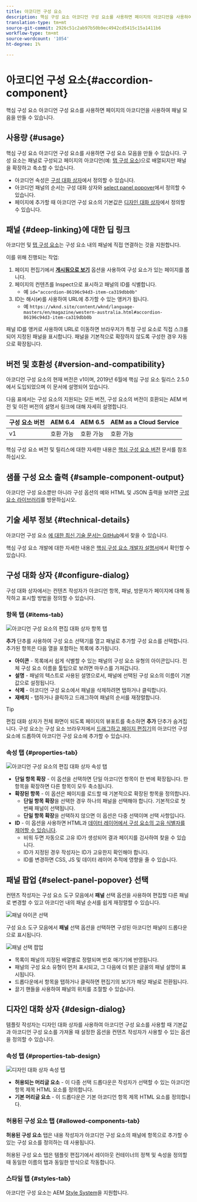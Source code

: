 ```yaml
---
title: 아코디언 구성 요소
description: 핵심 구성 요소 아코디언 구성 요소를 사용하면 페이지의 아코디언을 사용하여 패널 모음을 만들 수 있습니다.
translation-type: tm+mt
source-git-commit: 2926c51c2ab97b50b9ec4942cd5415c15a1411b6
workflow-type: tm+mt
source-wordcount: '1054'
ht-degree: 1%

---
```



# 아코디언 구성 요소{#accordion-component}

핵심 구성 요소 아코디언 구성 요소를 사용하면 페이지의 아코디언을 사용하여 패널 모음을 만들 수 있습니다.

## 사용량 {#usage}

핵심 구성 요소 아코디언 구성 요소를 사용하면 구성 요소 모음을 만들 수 있습니다. 구성 요소는 패널로 구성되고 페이지의 아코디언(예: [탭 구성 요소](tabs.md))으로 배열되지만 패널을 확장하고 축소할 수 있습니다.

* 아코디언 속성은 [구성 대화 상자](#configure-dialog)에서 정의할 수 있습니다.
* 아코디언 패널의 순서는 구성 대화 상자와 [select panel popover](#select-panel-popover)에서 정의할 수 있습니다.
* 페이지에 추가할 때 아코디언 구성 요소의 기본값은 [디자인 대화 상자](#design-dialog)에서 정의할 수 있습니다.

## 패널 {#deep-linking}에 대한 딥 링크

아코디언 및 [탭 구성 요소](tabs.md)는 구성 요소 내의 패널에 직접 연결하는 것을 지원합니다.

이를 위해 진행되는 작업:

1. 페이지 편집기에서 **[게시됨으로 보기](https://docs.adobe.com/content/help/en/experience-manager-cloud-service/sites/authoring/fundamentals/editing-content.html#view-as-published)** 옵션을 사용하여 구성 요소가 있는 페이지를 봅니다.
1. 페이지의 컨텐츠를 Inspect으로 표시하고 패널의 ID를 식별합니다.
   * 예 `id="accordion-86196c94d3-item-ca319dbb0b"`
1. ID는 해시(`#`)를 사용하여 URL에 추가할 수 있는 앵커가 됩니다.
   * 예 `https://wknd.site/content/wknd/language-masters/en/magazine/western-australia.html#accordion-86196c94d3-item-ca319dbb0b`

패널 ID를 앵커로 사용하여 URL로 이동하면 브라우저가 특정 구성 요소로 직접 스크롤되어 지정된 패널을 표시합니다. 패널을 기본적으로 확장하지 않도록 구성한 경우 자동으로 확장됩니다.

## 버전 및 호환성 {#version-and-compatibility}

아코디언 구성 요소의 현재 버전은 v1이며, 2019년 6월에 핵심 구성 요소 릴리스 2.5.0에서 도입되었으며 이 문서에 설명되어 있습니다.

다음 표에서는 구성 요소의 지원되는 모든 버전, 구성 요소의 버전이 호환되는 AEM 버전 및 이전 버전의 설명서 링크에 대해 자세히 설명합니다.

| 구성 요소 버전 | AEM 6.4 | AEM 6.5 | AEM as a Cloud Service |
|--- |--- |---|---|
| v1 | 호환 가능 | 호환 가능 | 호환 가능 |

핵심 구성 요소 버전 및 릴리스에 대한 자세한 내용은 [핵심 구성 요소 버전](/help/versions.md) 문서를 참조하십시오.

## 샘플 구성 요소 출력 {#sample-component-output}

아코디언 구성 요소뿐만 아니라 구성 옵션의 예와 HTML 및 JSON 출력을 보려면 [구성 요소 라이브러리](https://adobe.com/go/aem_cmp_library_accordion)를 방문하십시오.

## 기술 세부 정보 {#technical-details}

아코디언 구성 요소 [에 대한 최신 기술 문서는 GitHub](https://adobe.com/go/aem_cmp_tech_accordion_v1)에서 찾을 수 있습니다.

핵심 구성 요소 개발에 대한 자세한 내용은 [핵심 구성 요소 개발자 설명서](/help/developing/overview.md)에서 확인할 수 있습니다.

## 구성 대화 상자 {#configure-dialog}

구성 대화 상자에서는 컨텐츠 작성자가 아코디언 항목, 패널, 방문자가 페이지에 대해 동작하고 표시할 방법을 정의할 수 있습니다.

### 항목 탭 {#items-tab}

![아코디언 구성 요소의 편집 대화 상자 항목 탭](/help/assets/accordion-edit-items.png)

**추가** 단추를 사용하여 구성 요소 선택기를 열고 패널로 추가할 구성 요소를 선택합니다. 추가된 항목은 다음 열을 포함하는 목록에 추가됩니다.

* **아이콘**  - 목록에서 쉽게 식별할 수 있는 패널의 구성 요소 유형의 아이콘입니다. 전체 구성 요소 이름을 툴팁으로 보려면 마우스를 가져갑니다.
* **설명**  - 패널의 텍스트로 사용된 설명으로서, 패널에 선택된 구성 요소의 이름이 기본값으로 설정됩니다.
* **삭제**  - 아코디언 구성 요소에서 패널을 삭제하려면 탭하거나 클릭합니다.
* **재배치**  - 탭하거나 클릭하고 드래그하여 패널의 순서를 재정렬합니다.

>[!TIP]
>
>편집 대화 상자가 전체 화면이 되도록 페이지의 뷰포트를 축소하면 **추가** 단추가 숨겨집니다. 구성 요소는 구성 요소 브라우저에서 [드래그하고 페이지 편집기](https://helpx.adobe.com/experience-manager/6-5/sites/authoring/using/editing-content.html#InsertingaComponent)의 아코디언 구성 요소에 드롭하여 아코디언 구성 요소에 추가할 수 있습니다.

### 속성 탭 {#properties-tab}

![아코디언 구성 요소의 편집 대화 상자 속성 탭](/help/assets/accordion-edit-properties.png)

* **단일 항목 확장**  - 이 옵션을 선택하면 단일 아코디언 항목이 한 번에 확장됩니다. 한 항목을 확장하면 다른 항목이 모두 축소됩니다.
* **확장된 항목**  - 이 옵션은 페이지를 로드할 때 기본적으로 확장된 항목을 정의합니다.
   * **단일 항목 확장**&#x200B;을 선택한 경우 하나의 패널을 선택해야 합니다. 기본적으로 첫 번째 패널이 선택됩니다.
   * **단일 항목 확장**&#x200B;을 선택하지 않으면 이 옵션은 다중 선택이며 선택 사항입니다.
* **ID**  - 이 옵션을 사용하면 HTML과  [데이터 레이어에서 구성 요소의 고유 식별자를 제어할 수 있습니다](/help/developing/data-layer/overview.md).
   * 비워 두면 자동으로 고유 ID가 생성되어 결과 페이지를 검사하여 찾을 수 있습니다.
   * ID가 지정된 경우 작성자는 ID가 고유한지 확인해야 합니다.
   * ID를 변경하면 CSS, JS 및 데이터 레이어 추적에 영향을 줄 수 있습니다.

## 패널 팝업 {#select-panel-popover} 선택

컨텐츠 작성자는 구성 요소 도구 모음에서 **패널** 선택 옵션을 사용하여 편집할 다른 패널로 변경할 수 있고 아코디언 내의 패널 순서를 쉽게 재정렬할 수 있습니다.

![패널 아이콘 선택](/help/assets/select-panel-icon.png)

구성 요소 도구 모음에서 **패널** 선택 옵션을 선택하면 구성된 아코디언 패널이 드롭다운으로 표시됩니다.

![패널 선택 팝업](/help/assets/select-panel-popover.png)

* 목록이 패널의 지정된 배열별로 정렬되며 번호 매기기에 반영됩니다.
* 패널의 구성 요소 유형이 먼저 표시되고, 그 다음에 더 밝은 글꼴의 패널 설명이 표시됩니다.
* 드롭다운에서 항목을 탭하거나 클릭하면 편집기의 보기가 해당 패널로 전환됩니다.
* 끌기 핸들을 사용하여 패널의 위치를 조절할 수 있습니다.

## 디자인 대화 상자 {#design-dialog}

템플릿 작성자는 디자인 대화 상자를 사용하여 아코디언 구성 요소를 사용할 때 기본값과 아코디언 구성 요소를 가져올 때 설정한 옵션을 컨텐츠 작성자가 사용할 수 있는 옵션을 정의할 수 있습니다.

### 속성 탭 {#properties-tab-design}

![디자인 대화 상자 속성 탭](/help/assets/accordion-design-properties.png)

* **허용되는 머리글 요소**  - 이 다중 선택 드롭다운은 작성자가 선택할 수 있는 아코디언 항목 제목 HTML 요소를 정의합니다.
* **기본 머리글 요소**  - 이 드롭다운은 기본 아코디언 항목 제목 HTML 요소를 정의합니다.

### 허용된 구성 요소 탭 {#allowed-components-tab}

**허용된 구성 요소** 탭은 내용 작성자가 아코디언 구성 요소의 패널에 항목으로 추가할 수 있는 구성 요소를 정의하는 데 사용됩니다.

허용된 구성 요소 탭은 템플릿 편집기에서 레이아웃 컨테이너의 정책 및 속성을 정의할 때 동일한 이름의 탭과 동일한 방식으로 작동합니다.[](https://docs.adobe.com/content/help/en/experience-manager-cloud-service/sites/authoring/features/templates.html#editing-a-template-layout-template-author)

### 스타일 탭 {#styles-tab}

아코디언 구성 요소는 AEM [Style System](/help/get-started/authoring.md#component-styling)을 지원합니다.

